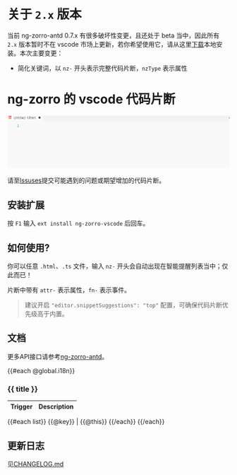 # 关于 `2.x` 版本

当前 ng-zorro-antd 0.7.x 有很多破坏性变更，且还处于 beta 当中，因此所有 `2.x` 版本暂时不在 vscode 市场上更新，若你希望使用它，请从这里[下载](https://github.com/cipchk/ng-zorro-vscode/raw/dev/ng-zorro-vscode.vsix)本地安装。本次主要变更：

- 简化关键词，以 `nz-` 开头表示完整代码片断，`nzType` 表示属性

# ng-zorro 的 vscode 代码片断

![Plugin in action](help.gif)

请至[Issuses](https://github.com/cipchk/ng-zorro-vscode/issues)提交可能遇到的问题或期望增加的代码片断。

## 安装扩展

按 `F1` 输入 `ext install ng-zorro-vscode` 后回车。

## 如何使用?

你可以任意 `.html`、`.ts` 文件，输入 `nz-` 开头会自动出现在智能提醒列表当中；仅此而已！

片断中带有 `attr-` 表示属性，`fn-` 表示事件。

> 建议开启 `"editor.snippetSuggestions": "top"` 配置，可确保代码片断优先级高于内置。

## 文档

更多API接口请参考[ng-zorro-antd](https://github.com/NG-ZORRO/ng-zorro-antd)。

{{#each @global.i18n}}

### {{ title }}

Trigger | Description
--- | ---
{{#each list}}
{{@key}} | {{@this}}
{{/each}}
{{/each}}

## 更新日志

见[CHANGELOG.md](CHANGELOG.md)

